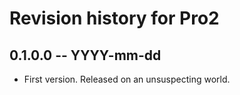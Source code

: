 # Revision history for Pro2

## 0.1.0.0  -- YYYY-mm-dd

* First version. Released on an unsuspecting world.
